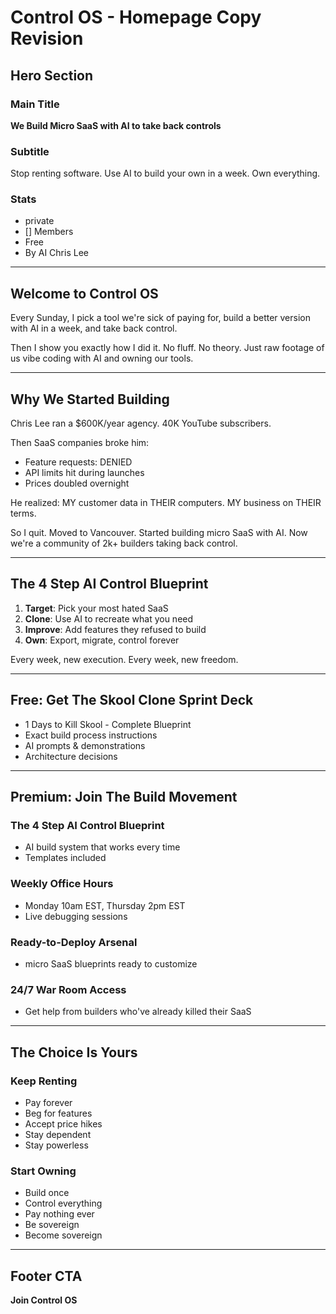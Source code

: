# Control OS - Homepage Copy Revision

## Hero Section

### Main Title
**We Build Micro SaaS with AI to take back controls**

### Subtitle
Stop renting software. Use AI to build your own in a week. Own everything.

### Stats
- private
- [] Members
- Free
- By AI Chris Lee

---

## Welcome to Control OS

Every Sunday, I pick a tool we're sick of paying for, build a better version with AI in a week, and take back control.

Then I show you exactly how I did it. No fluff. No theory. Just raw footage of us vibe coding with AI and owning our tools.

---

## Why We Started Building

Chris Lee ran a $600K/year agency. 40K YouTube subscribers. 

Then SaaS companies broke him:
- Feature requests: DENIED
- API limits hit during launches  
- Prices doubled overnight

He realized: MY customer data in THEIR computers. MY business on THEIR terms.

So I quit. Moved to Vancouver. Started building micro SaaS with AI. Now we're a community of 2k+ builders taking back control.

---

## The 4 Step AI Control Blueprint

1. **Target**: Pick your most hated SaaS
2. **Clone**: Use AI to recreate what you need 
3. **Improve**: Add features they refused to build
4. **Own**: Export, migrate, control forever

Every week, new execution. Every week, new freedom.

---

## Free: Get The Skool Clone Sprint Deck

- 1 Days to Kill Skool - Complete Blueprint
- Exact build process instructions
- AI prompts & demonstrations
- Architecture decisions

---

## Premium: Join The Build Movement

### The 4 Step AI Control Blueprint
- AI build system that works every time
- Templates included

### Weekly Office Hours
- Monday 10am EST, Thursday 2pm EST
- Live debugging sessions

### Ready-to-Deploy Arsenal
- micro SaaS blueprints ready to customize

### 24/7 War Room Access
- Get help from builders who've already killed their SaaS

---

## The Choice Is Yours

### Keep Renting
- Pay forever
- Beg for features 
- Accept price hikes
- Stay dependent
- Stay powerless

### Start Owning
- Build once
- Control everything
- Pay nothing ever
- Be sovereign
- Become sovereign

---

## Footer CTA

**Join Control OS**